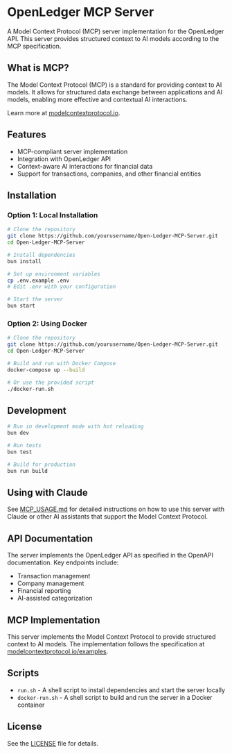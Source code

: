 # OpenLedger MCP Server

A Model Context Protocol (MCP) server implementation for the OpenLedger API. This server provides structured context to AI models according to the MCP specification.

## What is MCP?

The Model Context Protocol (MCP) is a standard for providing context to AI models. It allows for structured data exchange between applications and AI models, enabling more effective and contextual AI interactions.

Learn more at [modelcontextprotocol.io](https://modelcontextprotocol.io).

## Features

- MCP-compliant server implementation
- Integration with OpenLedger API
- Context-aware AI interactions for financial data
- Support for transactions, companies, and other financial entities

## Installation

### Option 1: Local Installation

```bash
# Clone the repository
git clone https://github.com/yourusername/Open-Ledger-MCP-Server.git
cd Open-Ledger-MCP-Server

# Install dependencies
bun install

# Set up environment variables
cp .env.example .env
# Edit .env with your configuration

# Start the server
bun start
```

### Option 2: Using Docker

```bash
# Clone the repository
git clone https://github.com/yourusername/Open-Ledger-MCP-Server.git
cd Open-Ledger-MCP-Server

# Build and run with Docker Compose
docker-compose up --build

# Or use the provided script
./docker-run.sh
```

## Development

```bash
# Run in development mode with hot reloading
bun dev

# Run tests
bun test

# Build for production
bun run build
```

## Using with Claude

See [MCP_USAGE.md](MCP_USAGE.md) for detailed instructions on how to use this server with Claude or other AI assistants that support the Model Context Protocol.

## API Documentation

The server implements the OpenLedger API as specified in the OpenAPI documentation. Key endpoints include:

- Transaction management
- Company management
- Financial reporting
- AI-assisted categorization

## MCP Implementation

This server implements the Model Context Protocol to provide structured context to AI models. The implementation follows the specification at [modelcontextprotocol.io/examples](https://modelcontextprotocol.io/examples).

## Scripts

- `run.sh` - A shell script to install dependencies and start the server locally
- `docker-run.sh` - A shell script to build and run the server in a Docker container

## License

See the [LICENSE](LICENSE) file for details. 